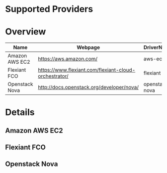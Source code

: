 Supported Providers
====================

# Overview

Name | Webpage | DriverName | Example
-----|---------|------------|-----------
Amazon AWS EC2 | https://aws.amazon.com/ | aws-ec2 | 
Flexiant FCO | https://www.flexiant.com/flexiant-cloud-orchestrator/ | flexiant
Openstack Nova | http://docs.openstack.org/developer/nova/ | openstack-nova

# Details

## Amazon AWS EC2

## Flexiant FCO

## Openstack Nova
